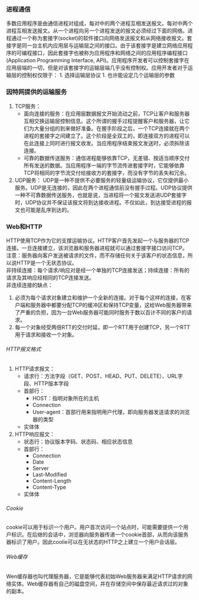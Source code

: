 ### 进程通信
多数应用程序是由通信进程对组成，每对中的两个进程互相发送报文。每对中两个进程互相发送报文。从一个进程向另一个进程发送的报文必须经过下面的网络。进程通过一个称为套接字(socket)的软件接口向网络发送报文和从网络接收报文。套接字是同一台主机内应用层与运输层之间的接口。由于该套接字是建立网络应用程序的可编程接口，因此套接字也被称为应用程序和网络之间的应用程序编程接口(Application Programming Interface, API)。应用程序开发者可以控制套接字在应用层端的一切，但是对该套接字的运输层端几乎没有控制权。应用开发者对于运输层的控制权仅限于：
    1. 选择运输层协议
    1. 也许能设定几个运输层的参数

### 因特网提供的运输服务
1. TCP服务：
    - 面向连接的服务：在应用层数据报文开始流动之前，TCP让客户和服务器互相交换运输层控制信息。这个所谓的握手过程提醒客户和服务器，让它们为大量分组的到来做好准备。在握手阶段之后，一个TCP连接就在两个进程的套接字之间建立了。这个阶段是全双工的，即连接双方的进程可以在此连接上同时进行报文收发。当应用程序结束报文发送时，必须拆除该连接。
    - 可靠的数据传送服务：通信进程能够依靠TCP，无差错、按适当顺序交付所有发送的数据。当应用程序一端的字节流传进套接字时，它能够依靠TCP将相同的字节流交付给接收方的套接字，而没有字节的丢失和冗余。
1. UDP服务：
UDP是一种不提供不必要服务的轻量级运输协议，它仅提供最小服务。UDP是无连接的，因此在两个进程通信前没有握手过程。UDP协议提供一种不可靠数据传送服务，也就是说，当进程将一个报文发送进UDP套接字时，UDP协议并不保证该报文将到达接收进程。不仅如此，到达接受进程的报文也可能是乱序到达的。

### Web和HTTP
HTTP使用TCP作为它的支撑运输协议。HTTP客户首先发起一个与服务器的TCP连接。一旦连接建立，该浏览器和服务器进程就可以通过套接字接口访问TCP。  
注意：服务器向客户发送被请求的文件，而不存储任何关于该客户的状态信息，所以说HTTP是一个无状态协议。  
非持续连接：每个请求/响应对是经一个单独的TCP连接发送；持续连接：所有的请求及其响应经相同的TCP连接发送。  
非连续连接的缺点：    
1. 必须为每个请求对象建立和维护一个全新的连接。对于每个这样的连接，在客户端和服务器中都要分配TCP的缓冲区和保持TCP变量，这给Web服务器带来了严重的负担，因为一台Web服务器可能同时服务于数以百计不同的客户的请求。
1. 每一个对象经受两倍RTT的交付时延，即一个RTT用于创建TCP，另一个RTT用于请求和接收一个对象。  
###### HTTP报文格式
1. HTTP请求报文：
    - 请求行：方法字段（GET、POST、HEAD、PUT、DELETE）、URL字段、HTTP版本字段
    - 首部行：
        - HOST：指明对象所在的主机
        - Connection
        - User-agent：首部行用来指明用户代理，即向服务器发送请求的浏览器的类型
    - 实体体
1. HTTP响应报文：
    - 状态行：协议版本字码、状态码、相应状态信息
    - 首部行：
        - Connection
        - Date
        - Server
        - Last-Modified
        - Content-Length
        - Content-Type
    - 实体体
###### Cookie
cookie可以用于标识一个用户。用户首次访问一个站点时，可能需要提供一个用户标识。在后继的会话中，浏览器向服务器传递一个cookie首部，从而向该服务器标识了用户。因此coolie可以在无状态的HTTP之上建立一个用户会话层。
###### Web缓存
Wen缓存器也叫代理服务器，它是能够代表初始Web服务器来满足HTTP请求的网络实体。Web缓存器有自己的磁盘空间，并在存储空间中保存最近请求过的对象的副本。